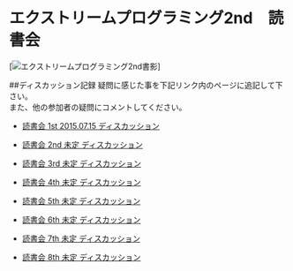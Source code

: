 # エクストリームプログラミング2nd　読書会


[![エクストリームプログラミング2nd書影](https://connpass-tokyo.s3.amazonaws.com/thumbs/94/ee/94ee25630905472d0f37b460abfbe5d2.png)]

##ディスカッション記録
疑問に感じた事を下記リンク内のページに追記して下さい。  
また、他の参加者の疑問にコメントしてください。  

- [読書会 1st 2015.07.15 ディスカッション]()

- [読書会 2nd 未定 ディスカッション]()

- [読書会 3rd 未定 ディスカッション]()

- [読書会 4th 未定 ディスカッション]()

- [読書会 5th 未定 ディスカッション]()

- [読書会 6th 未定 ディスカッション]()

- [読書会 7th 未定 ディスカッション]()

- [読書会 8th 未定 ディスカッション]()
